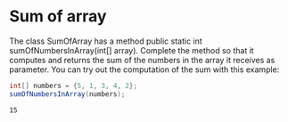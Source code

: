 
# Sum of array

The class SumOfArray has a method public static int sumOfNumbersInArray(int[] array). Complete the method so that it computes and returns the sum of the numbers in the array it receives as parameter.
You can try out the computation of the sum with this example:

```java
int[] numbers = {5, 1, 3, 4, 2};
sumOfNumbersInArray(numbers);
```

```markdown
15
```
